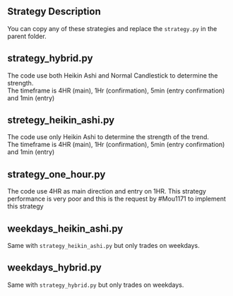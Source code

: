 ## Strategy Description
You can copy any of these strategies and replace the `strategy.py` in the parent folder.

## strategy_hybrid.py
The code use both Heikin Ashi and Normal Candlestick to determine the strength.  
The timeframe is 4HR (main), 1Hr (confirmation), 5min (entry confirmation) and 1min (entry)

## stretegy_heikin_ashi.py
The code use only Heikin Ashi to determine the strength of the trend.  
The timeframe is 4HR (main), 1Hr (confirmation), 5min (entry confirmation) and 1min (entry)

## strategy_one_hour.py
The code use 4HR as main direction and entry on 1HR.
This strategy performance is very poor and this is the request by #Mou1171 to implement this strategy

## weekdays_heikin_ashi.py
Same with `strategy_heikin_ashi.py` but only trades on weekdays.

## weekdays_hybrid.py
Same with `strategy_hybrid.py` but only trades on weekdays.
